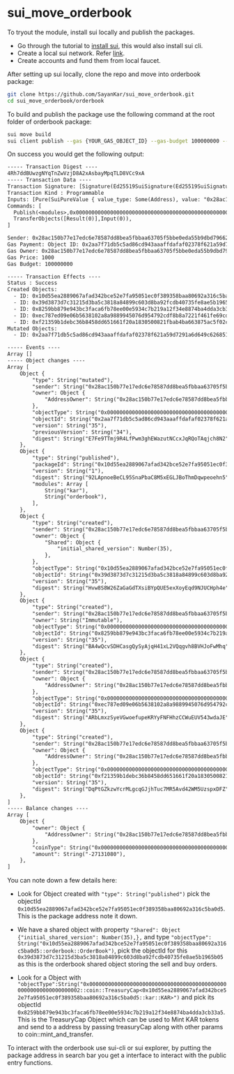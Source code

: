 # sui_move_orderbook

To tryout the module, install sui locally and publish the packages.

* Go through the tutorial to [install sui](https://docs.sui.io/build/install), this would also install sui cli.
* Create a local sui network. Refer [link](https://docs.sui.io/build/sui-local-network).
* Create accounts and fund them from local faucet.

After setting up sui locally, clone the repo and move into orderbook package:

```bash
git clone https://github.com/SayanKar/sui_move_orderbook.git
cd sui_move_orderbook/orderbook
```
To build and publish the package use the following command at the root folder of orderbook package:

```bash
sui move build
sui client publish --gas {YOUR_GAS_OBJECT_ID} --gas-budget 100000000 --with-unpublished-dependencies
```

On success you would get the following output:

```txt
----- Transaction Digest ----
4Rh7ddBUwzgNYqTnZwVzjD8A2xAsbayMpqTLD8VCc9xA
----- Transaction Data ----
Transaction Signature: [Signature(Ed25519SuiSignature(Ed25519SuiSignature([0, 173, 200, 115, 226, 89, 12, 17, 223, 105, 57, 20, 222, 202, 170, 215, 40, 213, 203, 113, 213, 108, 74, 173, 146, 209, 182, 90, 143, 181, 187, 151, 141, 13, 104, 144, 116, 91, 35, 60, 205, 136, 228, 88, 178, 103, 122, 124, 31, 52, 92, 196, 23, 183, 182, 42, 203, 251, 83, 85, 107, 8, 0, 142, 3, 93, 36, 231, 97, 29, 253, 179, 84, 119, 209, 213, 144, 205, 28, 70, 122, 47, 69, 60, 186, 204, 92, 124, 76, 24, 24, 161, 33, 88, 197, 38, 243])))]
Transaction Kind : Programmable
Inputs: [Pure(SuiPureValue { value_type: Some(Address), value: "0x28ac150b77e17edc6e78587dd8bea5fbbaa63705f5bbe0eda55b9dbd7966282b" })]
Commands: [
  Publish(<modules>,0x0000000000000000000000000000000000000000000000000000000000000001,0x0000000000000000000000000000000000000000000000000000000000000002),
  TransferObjects([Result(0)],Input(0)),
]

Sender: 0x28ac150b77e17edc6e78587dd8bea5fbbaa63705f5bbe0eda55b9dbd7966282b
Gas Payment: Object ID: 0x2aa7f71db5c5ad86cd943aaaffdafaf02378f621a59d7291a6d649c626851edf, version: 0x22, digest: DmEoZRGTCoZBiMfwShnMAcFD5xnMvPHyFpqDQHGuoqNS 
Gas Owner: 0x28ac150b77e17edc6e78587dd8bea5fbbaa63705f5bbe0eda55b9dbd7966282b
Gas Price: 1000
Gas Budget: 100000000

----- Transaction Effects ----
Status : Success
Created Objects:
  - ID: 0x10d55ea2889067afad342bce52e7fa95051ec0f389358baa80692a316c5ba0d5 , Owner: Immutable
  - ID: 0x39d3873d7c31215d3ba5c3818a84899c603d8ba92fcdb40735fe8ae5b1965b05 , Owner: Shared
  - ID: 0x8259bb879e943bc3faca6fb78ee00e5934c7b219a12f34e8874ba4dda3cb33a5 , Owner: Immutable
  - ID: 0xec787ed09e06b5638102a8a9889945076d954792cdf8b8a7221f461fe69cde96 , Owner: Account Address ( 0x28ac150b77e17edc6e78587dd8bea5fbbaa63705f5bbe0eda55b9dbd7966282b )
  - ID: 0xf21359b1debc36b8458dd651661f20a1830500821fbab4ba663875ac5f02c819 , Owner: Account Address ( 0x28ac150b77e17edc6e78587dd8bea5fbbaa63705f5bbe0eda55b9dbd7966282b )
Mutated Objects:
  - ID: 0x2aa7f71db5c5ad86cd943aaaffdafaf02378f621a59d7291a6d649c626851edf , Owner: Account Address ( 0x28ac150b77e17edc6e78587dd8bea5fbbaa63705f5bbe0eda55b9dbd7966282b )

----- Events ----
Array []
----- Object changes ----
Array [
    Object {
        "type": String("mutated"),
        "sender": String("0x28ac150b77e17edc6e78587dd8bea5fbbaa63705f5bbe0eda55b9dbd7966282b"),
        "owner": Object {
            "AddressOwner": String("0x28ac150b77e17edc6e78587dd8bea5fbbaa63705f5bbe0eda55b9dbd7966282b"),
        },
        "objectType": String("0x0000000000000000000000000000000000000000000000000000000000000002::coin::Coin<0x0000000000000000000000000000000000000000000000000000000000000002::sui::SUI>"),
        "objectId": String("0x2aa7f71db5c5ad86cd943aaaffdafaf02378f621a59d7291a6d649c626851edf"),
        "version": String("35"),
        "previousVersion": String("34"),
        "digest": String("E7Fe9TTmj9R4LfPwm3ghEWazutNCcxJqRQoTAqjch8N2"),
    },
    Object {
        "type": String("published"),
        "packageId": String("0x10d55ea2889067afad342bce52e7fa95051ec0f389358baa80692a316c5ba0d5"),
        "version": String("1"),
        "digest": String("92LApnoeBeCL95SnaPbaC8M5xEGLJBoThmDqwpeoehn5"),
        "modules": Array [
            String("kar"),
            String("orderbook"),
        ],
    },
    Object {
        "type": String("created"),
        "sender": String("0x28ac150b77e17edc6e78587dd8bea5fbbaa63705f5bbe0eda55b9dbd7966282b"),
        "owner": Object {
            "Shared": Object {
                "initial_shared_version": Number(35),
            },
        },
        "objectType": String("0x10d55ea2889067afad342bce52e7fa95051ec0f389358baa80692a316c5ba0d5::orderbook::OrderBook"),
        "objectId": String("0x39d3873d7c31215d3ba5c3818a84899c603d8ba92fcdb40735fe8ae5b1965b05"),
        "version": String("35"),
        "digest": String("Hvw8S8W26ZaGaGdTXsiBYpQUE5exXoyEqd9NJUCHph4e"),
    },
    Object {
        "type": String("created"),
        "sender": String("0x28ac150b77e17edc6e78587dd8bea5fbbaa63705f5bbe0eda55b9dbd7966282b"),
        "owner": String("Immutable"),
        "objectType": String("0x0000000000000000000000000000000000000000000000000000000000000002::coin::CoinMetadata<0x10d55ea2889067afad342bce52e7fa95051ec0f389358baa80692a316c5ba0d5::kar::KAR>"),
        "objectId": String("0x8259bb879e943bc3faca6fb78ee00e5934c7b219a12f34e8874ba4dda3cb33a5"),
        "version": String("35"),
        "digest": String("BA4wQcvSDHCasgQySyAjqH41xL2VQqgvh8BVHJoFwMhq"),
    },
    Object {
        "type": String("created"),
        "sender": String("0x28ac150b77e17edc6e78587dd8bea5fbbaa63705f5bbe0eda55b9dbd7966282b"),
        "owner": Object {
            "AddressOwner": String("0x28ac150b77e17edc6e78587dd8bea5fbbaa63705f5bbe0eda55b9dbd7966282b"),
        },
        "objectType": String("0x0000000000000000000000000000000000000000000000000000000000000002::coin::TreasuryCap<0x10d55ea2889067afad342bce52e7fa95051ec0f389358baa80692a316c5ba0d5::kar::KAR>"),
        "objectId": String("0xec787ed09e06b5638102a8a9889945076d954792cdf8b8a7221f461fe69cde96"),
        "version": String("35"),
        "digest": String("ARbLmxzSyeVGwoefupeKRYyFNFHhzCCWuEUV543wdaJE"),
    },
    Object {
        "type": String("created"),
        "sender": String("0x28ac150b77e17edc6e78587dd8bea5fbbaa63705f5bbe0eda55b9dbd7966282b"),
        "owner": Object {
            "AddressOwner": String("0x28ac150b77e17edc6e78587dd8bea5fbbaa63705f5bbe0eda55b9dbd7966282b"),
        },
        "objectType": String("0x0000000000000000000000000000000000000000000000000000000000000002::package::UpgradeCap"),
        "objectId": String("0xf21359b1debc36b8458dd651661f20a1830500821fbab4ba663875ac5f02c819"),
        "version": String("35"),
        "digest": String("DqPtGZkzwYcrMLgcqGJjhTuc7MR5Avd42WM5UzspxDFZ"),
    },
]
----- Balance changes ----
Array [
    Object {
        "owner": Object {
            "AddressOwner": String("0x28ac150b77e17edc6e78587dd8bea5fbbaa63705f5bbe0eda55b9dbd7966282b"),
        },
        "coinType": String("0x0000000000000000000000000000000000000000000000000000000000000002::sui::SUI"),
        "amount": String("-27131080"),
    },
]
```

You can note down a few details here:

* Look for Object created with `"type": String("published")` pick the objectId `0x10d55ea2889067afad342bce52e7fa95051ec0f389358baa80692a316c5ba0d5`. This is the package address note it down.

* We have a shared object with property `"Shared": Object {"initial_shared_version": Number(35),},` and type `"objectType": String("0x10d55ea2889067afad342bce52e7fa95051ec0f389358baa80692a316c5ba0d5::orderbook::OrderBook")`, pick the objectId for this
`0x39d3873d7c31215d3ba5c3818a84899c603d8ba92fcdb40735fe8ae5b1965b05` as this is the orderbook shared object storing the sell and buy orders.

* Look for a Object with `"objectType":String("0x0000000000000000000000000000000000000000000000000000000000000002::coin::TreasuryCap<0x10d55ea2889067afad342bce52e7fa95051ec0f389358baa80692a316c5ba0d5::kar::KAR>")` and pick its objectId `0x8259bb879e943bc3faca6fb78ee00e5934c7b219a12f34e8874ba4dda3cb33a5`. This is the TreasuryCap Object which can be used to Mint KAR tokens and send to a address by passing treasuryCap along with other params to coin::mint_and_transfer.


To interact with the orderbook use sui-cli or sui explorer, by putting the package address in search bar you get a interface to interact with the public entry functions.


